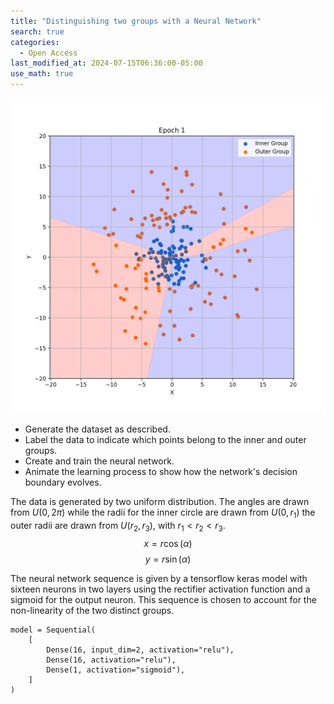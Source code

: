 ```yaml
---
title: "Distinguishing two groups with a Neural Network"
search: true
categories: 
  - Open Access
last_modified_at: 2024-07-15T06:36:00-05:00
use_math: true
---
```

![Missing animation](/assets/images/output.gif)

- Generate the dataset as described.
- Label the data to indicate which points belong to the inner and outer groups.
- Create and train the neural network.
- Animate the learning process to show how the network's decision boundary evolves.

The data is generated by two uniform distribution. The angles are drawn from $U(0, 2\pi)$ while the radii for the inner circle are drawn from $U(0, r_1)$ the outer radii are drawn from $U(r_2, r_3)$, with $r_1 < r_2 <r_3$.
$$x = r\cos(\alpha)$$
$$y = r\sin(\alpha)$$

The neural network sequence is given by a tensorflow keras model with sixteen neurons in two layers using the rectifier activation function and a sigmoid for the output neuron. This sequence is chosen to account for the non-linearity of the two distinct groups.
```
model = Sequential(
    [
        Dense(16, input_dim=2, activation="relu"),
        Dense(16, activation="relu"),
        Dense(1, activation="sigmoid"),
    ]
)
```
